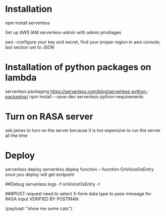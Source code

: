 <!--
title: VoiceOS 
description: Bouncer makes POST Request to Voice OS deployed on Serverless Lambda, Lambda makes call to rasa and return rasa output to Bouncer
layout: Doc
-->


# Installation

npm install serverless

Set up AWS IAM serverless-admin with admin priviliages

aws -configure
your key and secret, find your proper region in aws console, last section set to JSON


# Installation of python packages on lambda
serverless packaging
https://serverless.com/blog/serverless-python-packaging/
npm install --save-dev serverless-python-requirements


# Turn on RASA server 
ask james to turn on the server because it is too expensive to run the server all the time


# Deploy 
serverless deploy
serverless deploy function --function OnVoiceOsEntry
once  you deploy will get endpoint

##Debug
serverless logs -f onVoiceOsEntry -t

###POST request 
need to select X-form data type to pase message for RASA input
VERIFIED BY POSTMAN

{payload: "show me some cats"}

